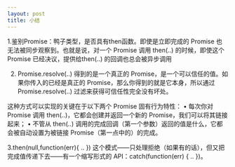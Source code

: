 ```yaml
---
layout: post
title: 小结
---
```


1.鉴别Promise：鸭子类型，是否具有then函数。即使是立即完成的 Promise 也无法被同步观察到。也就是说，对一个 Promise 调用 then(..) 的时候，即使这个 Promise 已经决议，提供给then(..) 的回调也总会被异步调用

2. Promise.resolve(..) 得到的是一个真正的 Promise，是一个可以信任的值。如果你传入的已经是真正的 Promise，那么你得到的就是它本身，所以通过 Promise.resolve(..) 过滤来获得可信任性完全没有坏处。

这种方式可以实现的关键在于以下两个 Promise 固有行为特性：
• 每次你对 Promise 调用 then(..)，它都会创建并返回一个新的 Promise，我们可以将其链接起来；
• 不管从 then(..) 调用的完成回调（第一个参数）返回的值是什么，它都会被自动设置为被链接 Promise（第一点中的）的完成。

3.then(null,function(err){ .. }) 这个模式——只处理拒绝（如果有的话），但又把完成值传递下去——有一个缩写形式的 API：catch(function(err)
{ .. })。
